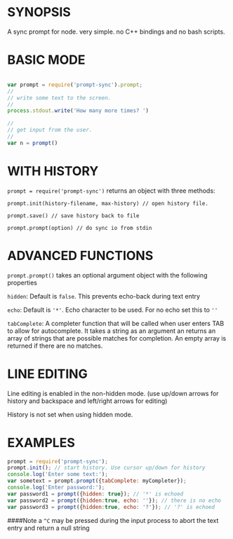 # SYNOPSIS
A sync prompt for node. very simple. no C++ bindings and no bash scripts.


# BASIC MODE
```js

var prompt = require('prompt-sync').prompt;
//
// write some text to the screen.
//
process.stdout.write('How many more times? ')

//
// get input from the user.
//
var n = prompt()
```
# WITH HISTORY
`prompt = require('prompt-sync')` returns an object with three methods:

`prompt.init(history-filename, max-history) // open history file.`

`prompt.save() // save history back to file`

`prompt.prompt(option) // do sync io from stdin`



# ADVANCED FUNCTIONS
`prompt.prompt()` takes an optional argument object with the following properties

`hidden`: Default is `false`. This prevents echo-back during text entry

`echo`: Default is `'*'`. Echo character to be used. For no echo set this to `''`

`tabComplete`: A completer function that will be called when user enters TAB to allow for autocomplete. It takes
a string as an argument an returns an array of strings that are possible matches for completion. An empty array 
is returned if there are no matches.

# LINE EDITING
Line editing is enabled in the non-hidden mode. (use up/down arrows for history and backspace and left/right arrows for editing)

History is not set when using hidden mode.

# EXAMPLES

```js
prompt = require('prompt-sync');
prompt.init(); // start history. Use cursor up/down for history
console.log('Enter some text:');
var sometext = prompt.prompt({tabComplete: myCompleter});
console.log('Enter password:');
var password1 = prompt({hidden: true}); // '*' is echoed 
var password2 = prompt({hidden:true, echo: ''}); // there is no echo 
var password3 = prompt({hidden:true, echo: '?'}); // '?' is echoed 
```
####Note
a `^C` may be pressed during the input process to abort the text entry and return a null string


